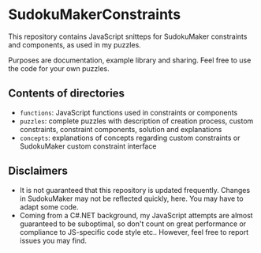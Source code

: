 # SudokuMakerConstraints
This repository contains JavaScript snitteps for SudokuMaker constraints and components, as used in my puzzles.

Purposes are documentation, example library and sharing. Feel free to use the code for your own puzzles.

## Contents of directories

* `functions`: JavaScript functions used in constraints or components
* `puzzles`: complete puzzles with description of creation process, custom constraints, constraint components, solution and explanations
* `concepts`: explanations of concepts regarding custom constraints or SudokuMaker custom constraint interface

## Disclaimers

* It is not guaranteed that this repository is updated frequently. Changes in SudokuMaker may not be reflected quickly, here.
You may have to adapt some code.
* Coming from a C#.NET background, my JavaScript attempts are almost guaranteed to be suboptimal, so don't count on great performance or compliance to JS-specific code style etc..
However, feel free to report issues you may find.
